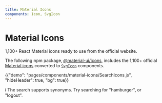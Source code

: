 ```yaml
---
title: Material Icons
components: Icon, SvgIcon
---
```


# Material Icons

<p class="description">1,100+ React Material icons ready to use from the official website.</p>

The following npm package,
[@material-ui/icons](https://www.npmjs.com/package/@material-ui/icons),
includes the 1,100+ official [Material icons](https://material.io/tools/icons/?style=baseline) converted to [`SvgIcon`](/api/svg-icon/) components.

{{"demo": "pages/components/material-icons/SearchIcons.js", "hideHeader": true, "bg": true}}

ℹ️ The search supports synonyms. Try searching for "hamburger", or "logout".

